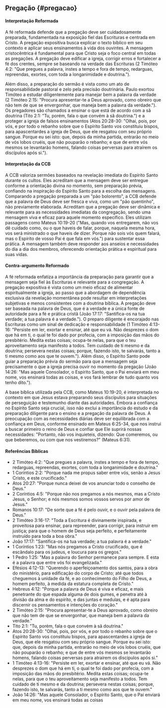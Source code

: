 ## Pregação {#pregacao}

#### Interpretação Reformada
A fé reformada defende que a pregação deve ser cuidadosamente preparada, fundamentada na exposição fiel das Escrituras e centrada em Cristo. A pregação expositiva busca explicar o texto bíblico em seu contexto e aplicar seus ensinamentos à vida dos ouvintes. A mensagem cristocêntrica é fundamental para que Cristo seja o foco central em todas as pregações. A pregação deve edificar a igreja, corrigir erros e fortalecer a fé dos crentes, sempre se baseando na verdade das Escrituras (2 Timóteo 4:2: "Que pregues a palavra, instes a tempo e fora de tempo, redarguas, repreendas, exortes, com toda a longanimidade e doutrina.").

Além disso, a preparação do sermão é vista como um ato de responsabilidade pastoral e zelo pela precisão doutrinária. Paulo exortou Timóteo a estudar diligentemente para manejar bem a palavra da verdade (2 Timóteo 2:15: "Procura apresentar-te a Deus aprovado, como obreiro que não tem de que se envergonhar, que maneja bem a palavra da verdade."). Os pregadores são chamados a ensinar o que está de acordo com a sã doutrina (Tito 2:1: "Tu, porém, fala o que convém à sã doutrina.") e a proteger a igreja de falsos ensinamentos (Atos 20:28-30: "Olhai, pois, por vós, e por todo o rebanho sobre que o Espírito Santo vos constituiu bispos, para apascentardes a igreja de Deus, que ele resgatou com seu próprio sangue. Porque eu sei isto: que, depois da minha partida, entrarão no meio de vós lobos cruéis, que não pouparão o rebanho; e que de entre vós mesmos se levantarão homens, falando coisas perversas para atraírem os discípulos após si.").

#### Interpretação da CCB
A CCB valoriza sermões baseados na revelação imediata do Espírito Santo durante os cultos. Eles acreditam que a mensagem deve ser entregue conforme a orientação divina no momento, sem preparação prévia, confiando na inspiração do Espírito Santo para a escolha das mensagens. Comparando a pregação preparada a um "pão bolorento", a CCB defende que a palavra de Deus deve ser fresca e viva, como um "pão quentinho", não previamente elaborada. Acreditam que a pregação deve ser dinâmica e relevante para as necessidades imediatas da congregação, sendo uma mensagem viva e eficaz para aquele momento específico. Eles utilizam passagens como Mateus 10:19-20 ("Mas, quando vos entregarem, não vos dê cuidado como, ou o que haveis de falar, porque, naquela mesma hora, vos será ministrado o que haveis de dizer. Porque não sois vós quem falará, mas o Espírito de vosso Pai é que fala em vós.") para sustentar essa prática. A mensagem também deve responder aos anseios e necessidades do dia a dia dos membros, oferecendo orientação prática e espiritual para suas vidas.

#### Contra-argumento Reformado
A fé reformada enfatiza a importância da preparação para garantir que a mensagem seja fiel às Escrituras e relevante para a congregação. A pregação expositiva é vista como um meio eficaz de alimentar espiritualmente a igreja, ao passo que a abordagem de dependência exclusiva da revelação momentânea pode resultar em interpretações subjetivas e menos consistentes com a doutrina bíblica. A pregação deve ser baseada na palavra de Deus, que é a verdade e a única fonte de autoridade para a fé e prática cristã (João 17:17: "Santifica-os na tua verdade; a tua palavra é a verdade."). O preparo diligente é encorajado nas Escrituras como um sinal de dedicação e responsabilidade (1 Timóteo 4:13-16: "Persiste em ler, exortar e ensinar, até que eu vá. Não desprezes o dom que há em ti, o qual te foi dado por profecia, com a imposição das mãos do presbitério. Medita estas coisas; ocupa-te nelas, para que o teu aproveitamento seja manifesto a todos. Tem cuidado de ti mesmo e da doutrina; persevera nestas coisas; porque, fazendo isto, te salvarás, tanto a ti mesmo como aos que te ouvem."). Além disso, o Espírito Santo pode guiar a preparação prévia do sermão para que a mensagem seja precisamente o que a igreja precisa ouvir no momento da pregação (João 14:26: "Mas aquele Consolador, o Espírito Santo, que o Pai enviará em meu nome, vos ensinará todas as coisas, e vos fará lembrar de tudo quanto vos tenho dito."). 

A base bíblica utilizada pela CCB, como Mateus 10:19-20, é interpretada no contexto em que Jesus estava preparando seus discípulos para situações de perseguição e testemunho diante das autoridades. Embora a confiança no Espírito Santo seja crucial, isso não exclui a importância do estudo e da preparação diligente para o ensino e a pregação da palavra de Deus. A preocupação com as necessidades diárias deve ser equilibrada com a confiança em Deus, conforme ensinado em Mateus 6:25-34, que nos instrui a buscar primeiro o reino de Deus e confiar que Ele suprirá nossas necessidades: "Portanto, não vos inquieteis, dizendo: Que comeremos, ou que beberemos, ou com que nos vestiremos?" (Mateus 6:31).

#### Referências Bíblicas
- 2 Timóteo 4:2: "Que pregues a palavra, instes a tempo e fora de tempo, redarguas, repreendas, exortes, com toda a longanimidade e doutrina."
- 1 Coríntios 2:2: "Porque nada me propus saber entre vós, senão a Jesus Cristo, e este crucificado."
- Atos 20:27: "Porque nunca deixei de vos anunciar todo o conselho de Deus."
- 2 Coríntios 4:5: "Porque não nos pregamos a nós mesmos, mas a Cristo Jesus, o Senhor; e nós mesmos somos vossos servos por amor de Jesus."
- Romanos 10:17: "De sorte que a fé é pelo ouvir, e o ouvir pela palavra de Deus."
- 2 Timóteo 3:16-17: "Toda a Escritura é divinamente inspirada, e proveitosa para ensinar, para repreender, para corrigir, para instruir em justiça; para que o homem de Deus seja perfeito, e perfeitamente instruído para toda a boa obra."
- João 17:17: "Santifica-os na tua verdade; a tua palavra é a verdade."
- 1 Coríntios 1:23: "Mas nós pregamos a Cristo crucificado, que é escândalo para os judeus, e loucura para os gregos."
- 1 Pedro 1:25: "Mas a palavra do Senhor permanece para sempre. E esta é a palavra que entre vós foi evangelizada."
- Efésios 4:12-13: "Querendo o aperfeiçoamento dos santos, para a obra do ministério, para edificação do corpo de Cristo; até que todos cheguemos à unidade da fé, e ao conhecimento do Filho de Deus, a homem perfeito, à medida da estatura completa de Cristo."
- Hebreus 4:12: "Porque a palavra de Deus é viva e eficaz, e mais penetrante do que espada alguma de dois gumes, e penetra até à divisão da alma e do espírito, e das juntas e medulas, e é apta para discernir os pensamentos e intenções do coração."
- 2 Timóteo 2:15: "Procura apresentar-te a Deus aprovado, como obreiro que não tem de que se envergonhar, que maneja bem a palavra da verdade."
- Tito 2:1: "Tu, porém, fala o que convém à sã doutrina."
- Atos 20:28-30: "Olhai, pois, por vós, e por todo o rebanho sobre que o Espírito Santo vos constituiu bispos, para apascentardes a igreja de Deus, que ele resgatou com seu próprio sangue. Porque eu sei isto: que, depois da minha partida, entrarão no meio de vós lobos cruéis, que não pouparão o rebanho; e que de entre vós mesmos se levantarão homens, falando coisas perversas para atraírem os discípulos após si."
- 1 Timóteo 4:13-16: "Persiste em ler, exortar e ensinar, até que eu vá. Não desprezes o dom que há em ti, o qual te foi dado por profecia, com a imposição das mãos do presbitério. Medita estas coisas; ocupa-te nelas, para que o teu aproveitamento seja manifesto a todos. Tem cuidado de ti mesmo e da doutrina; persevera nestas coisas; porque, fazendo isto, te salvarás, tanto a ti mesmo como aos que te ouvem."
- João 14:26: "Mas aquele Consolador, o Espírito Santo, que o Pai enviará em meu nome, vos ensinará todas as coisas